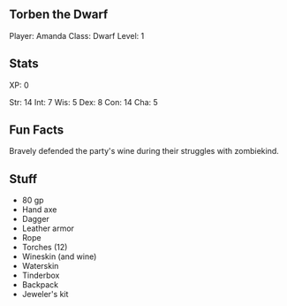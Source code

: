 
## Torben the Dwarf

Player: Amanda
Class: Dwarf
Level: 1

## Stats

  XP: 0

  Str: 14
  Int:  7
  Wis:  5
  Dex:  8
  Con: 14
  Cha:  5

## Fun Facts

Bravely defended the party's wine during their struggles with zombiekind.

## Stuff

* 80 gp
* Hand axe
* Dagger
* Leather armor
* Rope
* Torches (12)
* Wineskin (and wine)
* Waterskin
* Tinderbox
* Backpack
* Jeweler's kit
